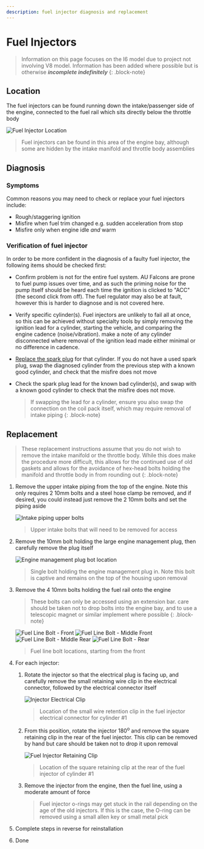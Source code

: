 ```yaml
---
description: fuel injector diagnosis and replacement
---
```


# Fuel Injectors

> Information on this page focuses on the I6 model due to project not involving V8 model. Information has been added where possible but is otherwise ***incomplete indefinitely***
{: .block-note}

## Location

The fuel injectors can be found running down the intake/passenger side of the engine, connected to the fuel rail which sits directly below the throttle body

![Fuel Injector Location](./fuel-injectors-location.jpg)

> Fuel injectors can be found in this area of the engine bay, although some are hidden by the intake manifold and throttle body assemblies

## Diagnosis

### Symptoms

Common reasons you may need to check or replace your fuel injectors include:

- Rough/staggering ignition
- Misfire when fuel trim changed e.g. sudden acceleration from stop
- Misfire only when engine idle *and* warm

### Verification of fuel injector

In order to be more confident in the diagnosis of a faulty fuel injector, the following items should be checked first:

- Confirm problem is not for the entire fuel system. AU Falcons are prone to fuel pump issues over time, and as such the priming noise for the pump itself should be heard each time the ignition is clicked to "ACC" (the second click from off). The fuel regulator may also be at fault, however this is harder to diagnose and is not covered here.
- Verify specific cylinder(s). Fuel injectors are unlikely to fail all at once, so this can be achieved without specialty tools by simply removing the ignition lead for a cylinder, starting the vehicle, and comparing the engine cadence (noise/vibration). make a note of any cylinder disconnected where removal of the ignition lead made either minimal or no difference in cadence.
- [Replace the spark plug](../SparkPlugs/SparkPlugs.md#replacement) for that cylinder. If you do not have a used spark plug, swap the diagnosed cylinder from the previous step with a known good cylinder, and check that the misfire does not move
- Check the spark plug lead for the known bad cylinder(s), and swap with a known good cylinder to check that the misfire does not move.

    > If swapping the lead for a cylinder, ensure you also swap the connection on the coil pack itself, which may require removal of intake piping
    {: .block-note}

## Replacement

> These replacement instructions assume that you do not wish to remove the intake manifold or the throttle body. While this does make the procedure more difficult, this allows for the continued use of old gaskets and allows for the avoidance of hex-head bolts holding the manifold and throttle body in from rounding out
{: .block-note}

1. Remove the upper intake piping from the top of the engine. Note this only requires 2 10mm bolts and a steel hose clamp be removed, and if desired, you could instead just remove the 2 10mm bolts and set the piping aside

    ![Intake piping upper bolts](./intake-upper-bolts.jpg)

    > Upper intake bolts that will need to be removed for access

1. Remove the 10mm bolt holding the large engine management plug, then carefully remove the plug itself

    ![Engine management plug bot location](./engine-plug-bolt.jpg)

    > Single bolt holding the engine management plug in. Note this bolt is captive and remains on the top of the housing upon removal

1. Remove the 4 10mm bolts holding the fuel rail onto the engine

    > These bolts can only be accessed using an extension bar. care should be taken not to drop bolts into the engine bay, and to use a telescopic magnet or similar implement where possible
    {: .block-note}

    ![Fuel Line Bolt - Front](./fuel-line-bolt-1.jpg)
    ![Fuel Line Bolt - Middle Front](./fuel-line-bolt-2.jpg)
    ![Fuel Line Bolt - Middle Rear](./fuel-line-bolt-3.jpg)
    ![Fuel Line Bolt - Rear](./fuel-line-bolt-4.jpg)

    > Fuel line bolt locations, starting from the front

1. For each injector:
    1. Rotate the injector so that the electrical plug is facing up, and carefully remove the small retaining wire clip in the electrical connector, followed by the electrical connector itself

        ![Injector Electrical Clip](./injector-clip.jpg)

        > Location of the small wire retention clip in the fuel injector electrical connector for cylinder #1

    1. From this position, rotate the injector 180<sup>o</sup> and remove the square retaining clip in the rear of the fuel injector. This clip can be removed by hand but care should be taken not to drop it upon removal

        ![Fuel Injector Retaining Clip](./injector-retention.jpg)

        > Location of the square retaining clip at the rear of the fuel injector of cylinder #1

    1. Remove the injector from the engine, then the fuel line, using a moderate amount of force

        > Fuel injector o-rings may get stuck in the rail depending on the age of the old injectors. If this is the case, the O-ring can be removed using a small allen key or small metal pick

1. Complete steps in reverse for reinstallation
1. Done